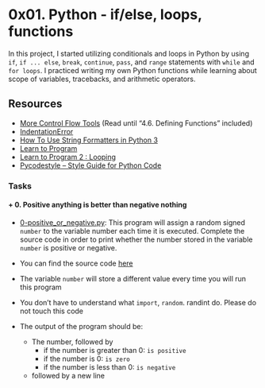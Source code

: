 # 0x01. Python - if/else, loops, functions
In this project, I started utilizing conditionals and loops in Python by using ``if``, ``if ... else``, ``break``, ``continue``, ``pass``, and ``range`` statements with ``while`` and ``for loops``. I practiced writing my own Python functions while learning about scope of variables, tracebacks, and arithmetic operators.

## Resources
+ [More Control Flow Tools](https://docs.python.org/3/tutorial/controlflow.html) (Read until “4.6. Defining Functions” included)
+ [IndentationError](https://www.youtube.com/watch?v=1QXOd2ZQs-Q)
+ [How To Use String Formatters in Python 3](https://www.digitalocean.com/community/tutorials/how-to-use-string-formatters-in-python-3)
+ [Learn to Program](https://www.youtube.com/playlist?list=PLGLfVvz_LVvTn3cK5e6LjhgGiSeVlIRwt)
+ [Learn to Program 2 : Looping](https://www.youtube.com/watch?v=swQEbZ6ez1I&list=PLGLfVvz_LVvTn3cK5e6LjhgGiSeVlIRwt&index=2&t=664s)
+ [Pycodestyle – Style Guide for Python Code](https://pypi.org/project/pycodestyle/)

### Tasks
#### + 0. Positive anything is better than negative nothing
+ [0-positive_or_negative.py](): This program will assign a random signed ``number`` to the variable number each time it is executed. Complete the source code in order to print whether the number stored in the variable ``number`` is positive or negative.

+ You can find the source code [here](https://github.com/alx-tools/0x01.py/blob/master/0-positive_or_negative_py)
+ The variable ``number`` will store a different value every time you will run this program
+ You don’t have to understand what ``import``, ``random``. randint do. Please do not touch this code
+ The output of the program should be:
	+ The number, followed by
		+ if the number is greater than 0: ``is positive``
		+ if the number is 0: ``is zero``
		+ if the number is less than 0: ``is negative``
	+ followed by a new line
